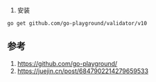 1. 安装

```shell
go get github.com/go-playground/validator/v10
```

## 参考

1. https://github.com/go-playground/
2. https://juejin.cn/post/6847902214279659533
